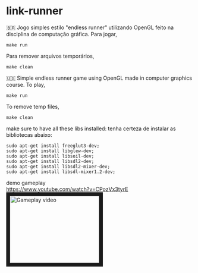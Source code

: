 # link-runner

🇧🇷
Jogo simples estilo "endless runner" utilizando OpenGL feito na disciplina de computação gráfica.
Para jogar,
```
make run
```   
Para remover arquivos temporários,
```
make clean
```
🇺🇸
Simple endless runner game using OpenGL made in computer graphics course.
To play,
```
make run
```
To remove temp files,
```
make clean
```

make sure to have all these libs installed:
tenha certeza de instalar as bibliotecas abaixo:
```
sudo apt-get install freeglut3-dev;
sudo apt-get install libglew-dev;
sudo apt-get install libsoil-dev;
sudo apt-get install libsdl2-dev;
sudo apt-get install libsdl2-mixer-dev;
sudo apt-get install libsdl-mixer1.2-dev;
```

demo gameplay    
https://www.youtube.com/watch?v=CPozVx3tyrE   
<a href="http://www.youtube.com/watch?feature=player_embedded&v=CPozVx3tyrE" target="_blank"><img src="http://img.youtube.com/vi/CPozVx3tyrE/0.jpg" alt="Gameplay video" width="240" height="180" border="10" /></a>
